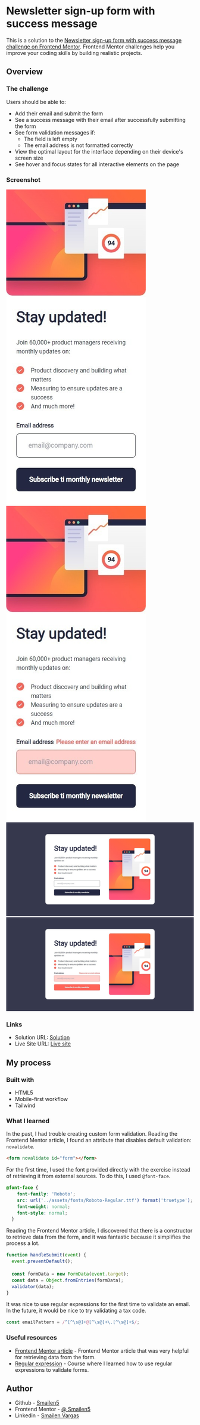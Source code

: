 # Newsletter sign-up form with success message

This is a solution to the [Newsletter sign-up form with success message challenge on Frontend Mentor](https://www.frontendmentor.io/challenges/newsletter-signup-form-with-success-message-3FC1AZbNrv). Frontend Mentor challenges help you improve your coding skills by building realistic projects.


## Overview

### The challenge

Users should be able to:

- Add their email and submit the form
- See a success message with their email after successfully submitting the form
- See form validation messages if:
  - The field is left empty
  - The email address is not formatted correctly
- View the optimal layout for the interface depending on their device's screen size
- See hover and focus states for all interactive elements on the page

### Screenshot

![](./screenshot/smartphone.jpeg)
![](./screenshot/smartphone%20error.jpeg)
![](./screenshot/chrome-capture-2024-3-12.jpeg)
![](./screenshot/desktop%20error.jpeg)

### Links

- Solution URL: [Solution](https://github.com/Smailen5/Frontend-Mentor-Challenge/tree/main/newsletter-sign-up-with-success-message-main-main)
- Live Site URL: [Live site](https://smailen5.github.io/Frontend-Mentor-Challenge/newsletter-sign-up-with-success-message-main-main/)

## My process

### Built with

- HTML5
- Mobile-first workflow
- Tailwind

### What I learned

In the past, I had trouble creating custom form validation. Reading the Frontend Mentor article, I found an attribute that disables default validation: `novalidate`.

```html
<form novalidate id="form"></form>
```

For the first time, I used the font provided directly with the exercise instead of retrieving it from external sources. To do this, I used `@font-face`.

```css
@font-face {
    font-family: 'Roboto';
    src: url('../assets/fonts/Roboto-Regular.ttf') format('truetype');
    font-weight: normal;
    font-style: normal;
  }
```

Reading the Frontend Mentor article, I discovered that there is a constructor to retrieve data from the form, and it was fantastic because it simplifies the process a lot.

```js
function handleSubmit(event) {
  event.preventDefault();

  const formData = new FormData(event.target);
  const data = Object.fromEntries(formData);
  validator(data);
}
```

It was nice to use regular expressions for the first time to validate an email. In the future, it would be nice to try validating a tax code.

```js
const emailPattern = /^[^\s@]+@[^\s@]+\.[^\s@]+$/;
```


### Useful resources

- [Frontend Mentor article](https://www.frontendmentor.io/learning-paths/javascript-fundamentals-oR7g6-mTZ-/steps/661589482f40450f91f5883b/article/read) - Frontend Mentor article that was very helpful for retrieving data from the form.
- [Regular expression](https://www.udemy.com/course/maestro-javascript/learn/lecture/21066530#overview) - Course where I learned how to use regular expressions to validate forms.


## Author

- Github - [Smailen5](https://github.com/Smailen5)
- Frontend Mentor - [@ Smailen5](https://www.frontendmentor.io/profile/Smailen5)
- Linkedin - [Smailen Vargas](https://www.linkedin.com/in/smailen-vargas/)
